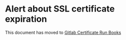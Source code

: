 # Alert about SSL certificate expiration

This document has moved to [Gitlab Certificate Run Books](../certificates/README.md)
